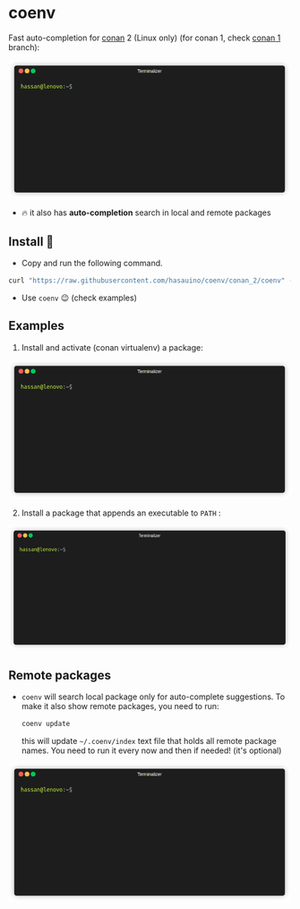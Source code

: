 # coenv

Fast auto-completion for  [conan](https://conan.io/) 2 (Linux only) (for conan 1, check [conan 1](https://github.com/hasauino/coenv/tree/conan_1) branch):

![](imgs/demo2.gif)

- :fire: it also has **auto-completion** search in local and remote packages



## Install :rocket:

- Copy and run the following command.

```bash
curl "https://raw.githubusercontent.com/hasauino/coenv/conan_2/coenv" --create-dirs -o /home/${USER}/.coenv/coenv && printf "\n# Add coenv command\n. /home/$USER/.coenv/coenv" >> ~/.bashrc && source ~/.bashrc
```

- Use `coenv` :wink: (check examples)

## Examples

1.  Install and activate (conan virtualenv) a package:

![](imgs/demo2.gif)

2. Install a package that appends an executable to `PATH` :

![](imgs/demo3.gif)

## Remote packages

- `coenv` will search local package only for auto-complete suggestions. To make it also show remote packages, you need to run:

  ```bash
  coenv update
  ```

  this will update `~/.coenv/index` text file that holds all remote package names. You need to run it every now and then if needed! (it's optional)



![](imgs/demo1.gif)
